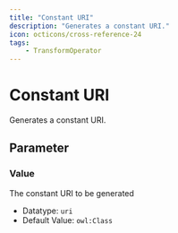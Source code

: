 ```yaml
---
title: "Constant URI"
description: "Generates a constant URI."
icon: octicons/cross-reference-24
tags: 
    - TransformOperator
---
```

# Constant URI
<!-- This file was generated - DO NOT CHANGE IT MANUALLY -->



Generates a constant URI.


## Parameter

### Value

The constant URI to be generated

- Datatype: `uri`
- Default Value: `owl:Class`



